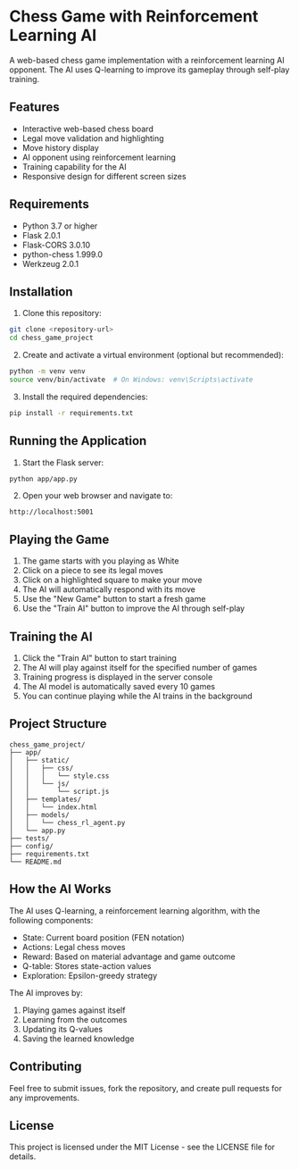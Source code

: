 # Chess Game with Reinforcement Learning AI

A web-based chess game implementation with a reinforcement learning AI opponent. The AI uses Q-learning to improve its gameplay through self-play training.

## Features

- Interactive web-based chess board
- Legal move validation and highlighting
- Move history display
- AI opponent using reinforcement learning
- Training capability for the AI
- Responsive design for different screen sizes

## Requirements

- Python 3.7 or higher
- Flask 2.0.1
- Flask-CORS 3.0.10
- python-chess 1.999.0
- Werkzeug 2.0.1

## Installation

1. Clone this repository:
```bash
git clone <repository-url>
cd chess_game_project
```

2. Create and activate a virtual environment (optional but recommended):
```bash
python -m venv venv
source venv/bin/activate  # On Windows: venv\Scripts\activate
```

3. Install the required dependencies:
```bash
pip install -r requirements.txt
```

## Running the Application

1. Start the Flask server:
```bash
python app/app.py
```

2. Open your web browser and navigate to:
```
http://localhost:5001
```

## Playing the Game

1. The game starts with you playing as White
2. Click on a piece to see its legal moves
3. Click on a highlighted square to make your move
4. The AI will automatically respond with its move
5. Use the "New Game" button to start a fresh game
6. Use the "Train AI" button to improve the AI through self-play

## Training the AI

1. Click the "Train AI" button to start training
2. The AI will play against itself for the specified number of games
3. Training progress is displayed in the server console
4. The AI model is automatically saved every 10 games
5. You can continue playing while the AI trains in the background

## Project Structure

```
chess_game_project/
├── app/
│   ├── static/
│   │   ├── css/
│   │   │   └── style.css
│   │   └── js/
│   │       └── script.js
│   ├── templates/
│   │   └── index.html
│   ├── models/
│   │   └── chess_rl_agent.py
│   └── app.py
├── tests/
├── config/
├── requirements.txt
└── README.md
```

## How the AI Works

The AI uses Q-learning, a reinforcement learning algorithm, with the following components:

- State: Current board position (FEN notation)
- Actions: Legal chess moves
- Reward: Based on material advantage and game outcome
- Q-table: Stores state-action values
- Exploration: Epsilon-greedy strategy

The AI improves by:
1. Playing games against itself
2. Learning from the outcomes
3. Updating its Q-values
4. Saving the learned knowledge

## Contributing

Feel free to submit issues, fork the repository, and create pull requests for any improvements.

## License

This project is licensed under the MIT License - see the LICENSE file for details. 